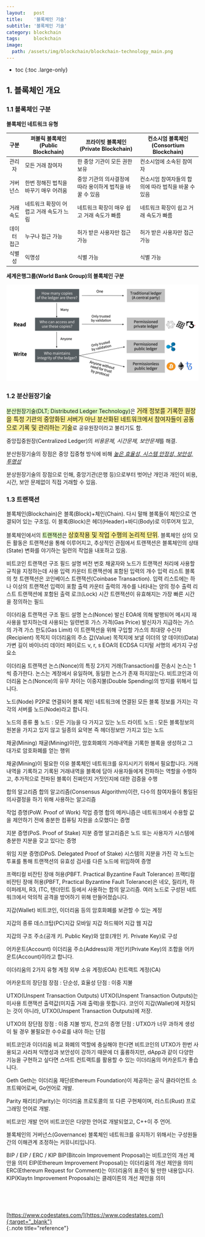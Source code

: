 ```yaml
---
layout:   post
title:    '블록체인 기술'
subtitle: '블록체인 기술'
category: blockchain
tags:     blockchain
image: 
  path: /assets/img/blockchain/blockchain-technology_main.png
---
```


* toc
{:toc .large-only}

## 1. 블록체인 개요

### 1.1 블록체인 구분

**블록체인 네트워크 유형** 

|구분|	퍼블릭 블록체인<br>(Public Blockchain)	|프라이빗 블록체인<br>(Private Blockchain) |	컨소시엄 블록체인<br>(Consortium Blockchain)|
|:-:|--|--|--|
|관리자|	모든 거래 참여자|	한 중앙 기관이 모든 권한 보유|	컨소시엄에 소속된 참여자|
|거버넌스	|한번 정해진 법칙을 바꾸기 매우 어려움|	중앙 기관의 의사결정에 따라 용이하게 법칙을 바꿀 수 있음|	컨소시엄 참여자들의 합의에 따라 법칙을 바꿀 수 있음|
|거래속도|	네트워크 확장이 어렵고 거래 속도가 느림	|네트워크 확장이 매우 쉽고 거래 속도가 빠름	|네트워크 확장이 쉽고 거래 속도가 빠름|
|데이터 접근|	누구나 접근 가능|	허가 받은 사용자만 접근 가능|	허가 받은 사용자만 접근 가능
|식별성|	익명성|	식별 가능	|식별 가능|

**세계은행그룹(World Bank Group)의 블록체인 구분**

![세계은행그룹의 블록체인 구분](/assets/img/blockchain/blockchain-technology_1.png)


### 1.2 분산원장기술

<span style='background-color: #E0FFC4'>분산원장기술(DLT; Distributed Ledger Technology)</span>은  <span style='font-size:1.1em; background-color: #FFF39B'>거래 정보를 기록한 원장을 특정 기관의 중앙화된 서버가 아닌 분산화된 네트워크에서 참여자들이 공동으로 기록 및 관리하는 기술</span>로 공유원장이라고 불리기도 함.

중앙집중원장(Centralized Ledger)의 *비용문제, 시간문제, 보안문제*를 해결.

분산원장기술의 장점은 중앙 집중형 방식에 비해 *<u>높은 효율성, 시스템 안정성, 보안성, 투명성</u>*

분상원장기술의 장점으로 인해, 중앙기관(은행 등)으로부터 벗어난 개인과 개인이 비용, 시간, 보안 문제없이 직접 거래할 수 있음. 

### 1.3 트랜잭션

블록체인(Blockchain)은 블록(Block)+체인(Chain). 다시 말해 블록들이 체인으로 연결되어 있는 구조임. 이 블록(Block)은 헤더(Header)+바디(Body)로 이루어져 있고, 

블록체인에서의 <span style='background-color: #E0FFC4'>트랜잭션</span>은 <span style='font-size:1.1em; background-color: #FFF39B'>상호작용 및 작업 수행의 논리적 단위</span>. 블록체인 상의 모든 활동은 트랜잭션을 통해 이루어지고, 추상적인 관점에서 트랜잭션은 블록체인의 상태(State) 변화를 야기하는 일련의 작업을 내포하고 있음.


비트코인 트랜잭션 구조
필드	설명
버전 번호	채굴자와 노드가 트랜잭션 처리에 사용할 규칙을 지정하는데 사용
입력 카운터	트랜잭션에 포함된 입력의 개수
입력 리스트	블록의 첫 트랜잭션은 코인베이스 트랜잭션(Coinbase Transaction). 입력 리스트에는 하나 이상의 트랜잭션 입력이 포함
출력 카운터	출력의 개수를 나타내는 양의 정수
출력 리스트	트랜잭션에 포함된 출력
로크(Lock) 시간	트랜잭션이 유효해지는 가장 빠른 시간을 정의하는 필드

이더리움 트랜잭션 구조
필드	설명
논스(Nonce)	발신 EOA에 의해 발행되어 메시지 재사용을 방지하는데 사용되는 일련번호
가스 가격(Gas Price)	발신자가 지급하는 가스의 가격
가스 한도(Gas Limit)	이 트랜잭션을 위해 구입할 가스의 최대량
수신자(Recipient)	목적지 이더리움의 주소
값(Value)	목적지에 보낼 이더의 양
데이터(Data)	가변 길이 바이너리 데이터 페이로드
v, r, s	EOA의 ECDSA 디지털 서명의 세가지 구성 요소

이더리움 트랜잭션 논스(Nonce)의 특징 2가지
거래(Transaction)를 전송시 논스는 1씩 증가한다.
논스는 계정에서 유일하며, 동일한 논스가 존재 하지않는다.
비트코인과 이더리움 논스(Nonce)의 유무 차이는 이중지불(Double Spending)의 방지를 위해서 입니다.


노드(Node)
P2P로 연결되어 블록 체인 네트워크에 연결된 모든 블록 정보를 가지는 각각의 서버를 노드(Node)라고 합니다.


노드의 종류
풀 노드 : 모든 기능을 다 가지고 있는 노드
라이트 노드 : 모든 블록정보의 원본을 가지고 있지 않고 일종의 요약본 즉 헤더정보만 가지고 있는 노드

채굴(Mining)
채굴(Mining)이란, 암호화폐의 거래내역을 기록한 블록을 생성하고 그 대가로 암호화폐를 얻는 행위


채굴(Mining)이 필요한 이유
블록체인 네트워크를 유지시키기 위해서 필요합니다.
거래 내역을 기록하고 기록된 거래내역을 블록에 담아 사용자들에게 전파하는 역할을 수행하고, 추가적으로 전파된 블록이 진짜인지 거짓인지에 대한 검증을 수행


합의 알고리즘
합의 알고리즘(Consensus Algorithm)이란, 다수의 참여자들이 통일된 의사결정을 하기 위해 사용하는 알고리즘


작업 증명(PoW. Proof of Work)
작업 증명 합의 메커니즘은 네트워크에서 수용할 값을 제안하기 전에 충분한 컴퓨팅 자원을 소모했다는 증명


지분 증명(PoS. Proof of Stake)
지분 증명 알고리즘은 노드 또는 사용자가 시스템에 충분한 지분을 갖고 있다는 증명


위임 지분 증명(DPoS. Delegated Proof of Stake)
시스템의 지분을 가진 각 노드는 투표를 통해 트랜잭션의 유효성 검사를 다른 노드에 위임하여 증명


프랙티컬 비잔틴 장애 허용(PBFT. Practical Byzantine Fault Tolerance)
프랙티컬 비잔틴 장애 허용(PBFT, Practical Byzantine Fault Tolerance)은 네오, 질리카, 하이퍼레저, R3, ITC, 텐더민트 등에서 사용하는 합의 알고리즘.
여러 노드로 구성된 네트워크에서 악의적 공격을 방어하기 위해 만들어졌습니다.


지갑(Wallet)
비트코인, 이더리움 등의 암호화폐를 보관할 수 있는 계정


지갑의 종류
데스크탑(PC)지갑
모바일 지갑
하드웨어 지갑
웹 지갑

지갑의 구조
주소(공개 키. Public Key)와 암호(개인 키. Private Key)로 구성


어카운트(Account)
이더리움 주소(Address)와 개인키(Private Key)의 조합을 어카운트(Account)이라고 합니다.


이더리움의 2가지 유형 계정
외부 소유 계정(EOA)
컨트랙트 계정(CA)

어카운트의 장단점
장점 : 단순성, 효율성
단점 : 이중 지불

UTXO(Unspent Transaction Outputs)
UTXO(Unspent Transaction Outputs)는 미사용 트랜잭션 출력값(미지출 거래 출력)을 뜻합니다.
코인이 지갑(Wallet)에 저장되는 것이 아니라, UTXO(Unspent Transaction Outputs)에 저장.


UTXO의 장단점
장점 : 이중 지불 방지, 잔고의 증명
단점 : UTXO가 너무 과하게 생성이 될 경우 불필요한 수수료를 내야 하는 단점

비트코인과 이더리움 비교
화폐의 역할에 충실해야 한다면 비트코인의 UTXO가 한번 사용되고 사라져 익명성과 보안성이 강하기 때문에 더 훌륭하지만, dApp과 같이 다양한 기능을 구현하고 싶다면 스마트 컨트랙트를 활용할 수 있는 이더리움의 어카운트가 좋습니다.


Geth
Geth는 이더리움 재단(Ethereum Foundation)이 제공하는 공식 클라이언트 소프트웨어로써, Go언어로 개발.


Parity
패리티(Parity)는 이더리움 프로토콜의 또 다른 구현체이며, 러스트(Rust) 프로그래밍 언어로 개발.


비트코인 개발 언어
비트코인은 다양한 언어로 개발되었고, C++이 주 언어.


블록체인의 거버넌스(Governance)
블록체인 네트워크를 유지하기 위해서는 구성원들간의 이해관계 조정하는 커뮤니티입니다.


BIP / EIP / ERC / KIP
BIP(Bitcoin Improvement Proposal)는 비트코인의 개선 제안을 의미
EIP(Ethereum Improvement Proposal)는 이더리움의 개선 제안을 의미
ERC(Ethereum Request for Comment)는 이더리움의 표준이 될 만한 내용입니다.
KIP(Klaytn Improvement Proposals)는 클레이튼의 개선 제안을 의미


<br>
<br>
<br>

[https://www.codestates.com/](https://www.codestates.com/){:target="_blank"}<br>
{:.note title="reference"}
